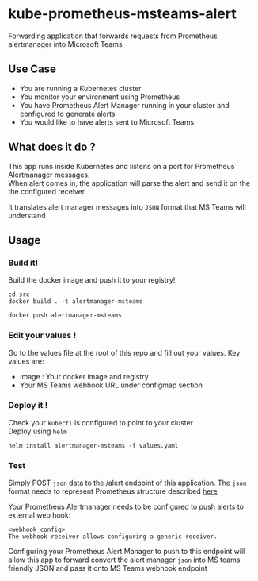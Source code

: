 # kube-prometheus-msteams-alert

Forwarding application that forwards requests from Prometheus alertmanager into Microsoft Teams

## Use Case

* You are running a Kubernetes cluster
* You monitor your environment using Prometheus
* You have Prometheus Alert Manager running in your cluster and configured to generate alerts
* You would like to have alerts sent to Microsoft Teams


## What does it do ?

This app runs inside Kubernetes and listens on a port for Prometheus Alertmanager messages. </br>
When alert comes in, the application will parse the alert and send it on the the configured receiver </br>

It translates alert manager messages into `JSON` format that MS Teams will understand <br/>

## Usage

### Build it!

Build the docker image and push it to your registry!

```
cd src
docker build . -t alertmanager-msteams

docker push alertmanager-msteams

```

### Edit your values !

Go to the values file at the root of this repo and fill out your values.
Key values are:

* image : Your docker image and registry
* Your MS Teams webhook URL under configmap section

### Deploy it !

Check your `kubectl` is configured to point to your cluster <br/>
Deploy using `helm` 
```
helm install alertmanager-msteams -f values.yaml
```

### Test

Simply POST `json` data to the /alert endpoint of this application.
The `json` format needs to represent Prometheus structure described [here](https://prometheus.io/docs/alerting/configuration/#webhook_config) </br>

Your Prometheus Alertmanager needs to be configured to push alerts to external web hook:
```
<webhook_config>
The webhook receiver allows configuring a generic receiver.

```

Configuring your Prometheus Alert Manager to push to this endpoint will allow this app to forward convert the alert manager `json` into MS teams friendly JSON and pass it onto MS Teams webhook endpoint



